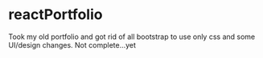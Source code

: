 # reactPortfolio
Took my old portfolio and got rid of all bootstrap to use only css and some UI/design changes. Not complete...yet
